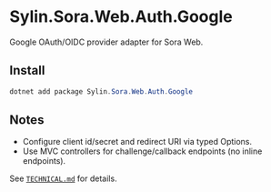 ﻿# Sylin.Sora.Web.Auth.Google

Google OAuth/OIDC provider adapter for Sora Web.

## Install

```powershell
dotnet add package Sylin.Sora.Web.Auth.Google
```

## Notes
- Configure client id/secret and redirect URI via typed Options.
- Use MVC controllers for challenge/callback endpoints (no inline endpoints).

See [`TECHNICAL.md`](TECHNICAL.md) for details.